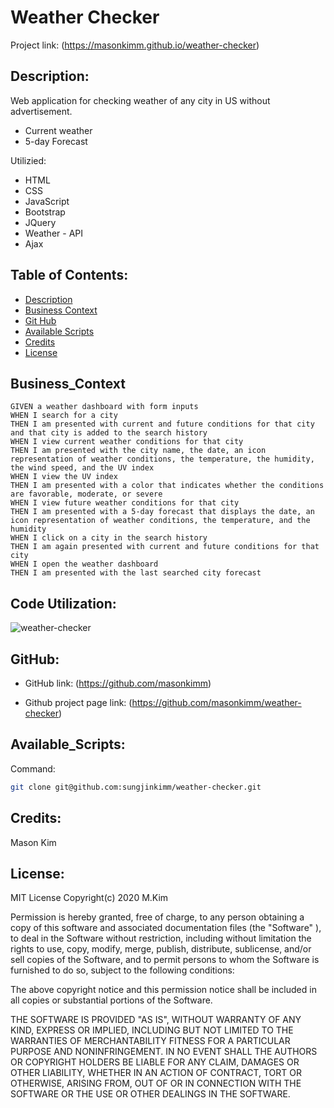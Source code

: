 # Weather Checker

Project link: (https://masonkimm.github.io/weather-checker)


## Description:

Web application for checking weather of any city in US without advertisement.

* Current weather
* 5-day Forecast 

Utilizied: 
* HTML
* CSS
* JavaScript
* Bootstrap
* JQuery
* Weather - API
* Ajax


## Table of Contents:

* [Description](#Description)
* [Business Context](#Business_Context)
* [Git Hub](#GitHub)
* [Available Scripts](#Available_Scripts)
* [Credits](#Credits)
* [License](#License)

## Business_Context
```
GIVEN a weather dashboard with form inputs
WHEN I search for a city
THEN I am presented with current and future conditions for that city and that city is added to the search history
WHEN I view current weather conditions for that city
THEN I am presented with the city name, the date, an icon representation of weather conditions, the temperature, the humidity, the wind speed, and the UV index
WHEN I view the UV index
THEN I am presented with a color that indicates whether the conditions are favorable, moderate, or severe
WHEN I view future weather conditions for that city
THEN I am presented with a 5-day forecast that displays the date, an icon representation of weather conditions, the temperature, and the humidity
WHEN I click on a city in the search history
THEN I am again presented with current and future conditions for that city
WHEN I open the weather dashboard
THEN I am presented with the last searched city forecast
```



## Code Utilization: 

![weather-checker](https://img.shields.io/github/languages/top/masonkimm/weather-checker)

## GitHub:
* GitHub link: (https://github.com/masonkimm)

* Github project page link: (https://github.com/masonkimm/weather-checker)


## Available_Scripts:
Command: 
```sh
git clone git@github.com:sungjinkimm/weather-checker.git
```
## Credits: 

Mason Kim

## License: 

MIT License Copyright(c) 2020 M.Kim

Permission is hereby granted, free of charge, to any person obtaining a copy of this software and associated documentation files (the "Software" ), to deal in the Software without restriction, including without limitation the rights to use, copy, modify, merge, publish, distribute, sublicense, and/or sell copies of the Software, and to permit persons to whom the Software is furnished to do so, subject to the following conditions:

The above copyright notice and this permission notice shall be included in all copies or substantial portions of the Software.

THE SOFTWARE IS PROVIDED "AS IS",  WITHOUT WARRANTY OF ANY KIND, EXPRESS OR IMPLIED, INCLUDING BUT NOT LIMITED TO THE WARRANTIES OF MERCHANTABILITY FITNESS FOR A PARTICULAR PURPOSE AND NONINFRINGEMENT. IN NO EVENT SHALL THE AUTHORS OR COPYRIGHT HOLDERS BE LIABLE FOR ANY CLAIM, DAMAGES OR OTHER LIABILITY, WHETHER IN AN ACTION OF CONTRACT, TORT OR OTHERWISE, ARISING FROM, OUT OF OR IN CONNECTION WITH THE SOFTWARE OR THE USE OR OTHER DEALINGS IN THE SOFTWARE.

